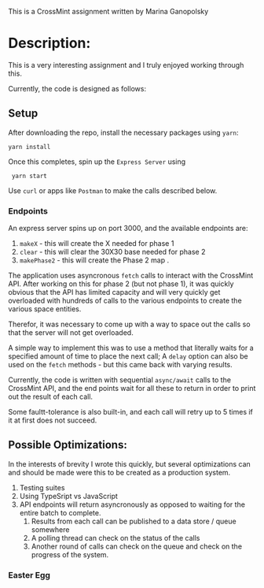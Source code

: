 This is a CrossMint assignment written by Marina Ganopolsky

# Description: 

This is a very interesting assignment and I truly enjoyed working through this. 

Currently, the code is designed as follows:

## Setup

After downloading the repo, install the necessary packages using `yarn`:

``` yarn install ```

Once this completes, spin up the `Express Server` using 

``` yarn start```

Use `curl` or apps like `Postman` to make the calls described below.

### Endpoints 

An express server spins up on port 3000, and the available endpoints are:

1. `makeX` - this will create the X needed for phase 1
2. `clear` - this will clear the 30X30 base needed for phase 2
3. `makePhase2` - this will create the Phase 2 map .

The application uses asyncronous `fetch` calls to interact with the CrossMint API.
After working on this for phase 2 (but not phase 1), it was quickly obvious that the API has limited capacity and will very quickly get overloaded with hundreds of calls to the various endpoints to create the various space entities.

Therefor, it was necessary to come up with a way to space out the calls so that the server will not get overloaded. 

A simple way to implement this was to use a method that literally waits for a specified amount of time to place the next call; 
A `delay` option can also be used on the `fetch` methods - but this came back with varying results.

Currently, the code is written with sequential `async/await` calls to the CrossMint API, and the end points wait for all these to return in order to print out the result of each call.

Some faultt-tolerance is also built-in, and each call will retry up to 5 times if it at first does not succeed. 

## Possible Optimizations:

In the interests of brevity I wrote this quickly, but several optimizations can and should be made were this to be created as a production system.

1. Testing suites 
2. Using TypeSript vs JavaScript 
3. API endpoints will return asyncronously as opposed to waiting for the entire batch to complete. 
   1. Results from each call can be published to a data store / queue somewhere
   2. A polling thread can check on the status of the calls
   3. Another round of calls can check on the queue and check on the progress of the system.

### Easter Egg

